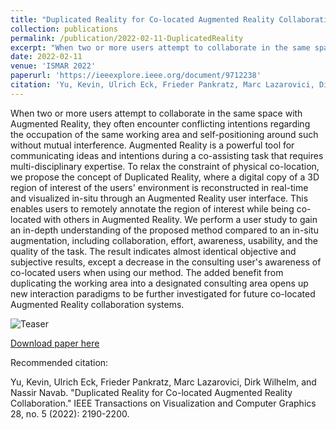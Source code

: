 ```yaml
---
title: "Duplicated Reality for Co-located Augmented Reality Collaboration"
collection: publications
permalink: /publication/2022-02-11-DuplicatedReality
excerpt: "When two or more users attempt to collaborate in the same space with Augmented Reality, they often encounter conflicting intentions regarding the occupation of the same working area and self-positioning around such without mutual interference. Augmented Reality is a powerful tool for communicating ideas and intentions during a co-assisting task that requires multi-disciplinary expertise. To relax the constraint of physical co-location, we propose the concept of Duplicated Reality, where a digital copy of a 3D region of interest of the users' environment is reconstructed in real-time and visualized in-situ through an Augmented Reality user interface. This enables users to remotely annotate the region of interest while being co-located with others in Augmented Reality. We perform a user study to gain an in-depth understanding of the proposed method compared to an in-situ augmentation, including collaboration, effort …"
date: 2022-02-11
venue: 'ISMAR 2022'
paperurl: 'https://ieeexplore.ieee.org/document/9712238'
citation: 'Yu, Kevin, Ulrich Eck, Frieder Pankratz, Marc Lazarovici, Dirk Wilhelm, and Nassir Navab. "Duplicated Reality for Co-located Augmented Reality Collaboration." IEEE Transactions on Visualization and Computer Graphics 28, no. 5 (2022): 2190-2200.'
---
```

When two or more users attempt to collaborate in the same space with Augmented Reality, they often encounter conflicting intentions regarding the occupation of the same working area and self-positioning around such without mutual interference. Augmented Reality is a powerful tool for communicating ideas and intentions during a co-assisting task that requires multi-disciplinary expertise. To relax the constraint of physical co-location, we propose the concept of Duplicated Reality, where a digital copy of a 3D region of interest of the users' environment is reconstructed in real-time and visualized in-situ through an Augmented Reality user interface. This enables users to remotely annotate the region of interest while being co-located with others in Augmented Reality. We perform a user study to gain an in-depth understanding of the proposed method compared to an in-situ augmentation, including collaboration, effort, awareness, usability, and the quality of the task. The result indicates almost identical objective and subjective results, except a decrease in the consulting user's awareness of co-located users when using our method. The added benefit from duplicating the working area into a designated consulting area opens up new interaction paradigms to be further investigated for future co-located Augmented Reality collaboration systems.

![Teaser](/images/DuplicatedRealityTeaser.png)

[Download paper here](https://www.researchgate.net/profile/Kevin_Yu22/publication/358555302_Duplicated_Reality_for_Co-located_Augmented_Reality_Collaboration/links/6230bc474ce552783cbe4c65/Duplicated-Reality-for-Co-located-Augmented-Reality-Collaboration.pdf)


Recommended citation: 

Yu, Kevin, Ulrich Eck, Frieder Pankratz, Marc Lazarovici, Dirk Wilhelm, and Nassir Navab. "Duplicated Reality for Co-located Augmented Reality Collaboration." IEEE Transactions on Visualization and Computer Graphics 28, no. 5 (2022): 2190-2200.